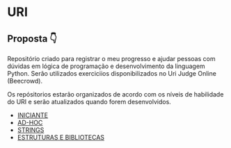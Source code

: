 # URI
## Proposta 👇
Repositório criado para registrar o meu progresso e ajudar pessoas com dúvidas em lógica de programação e desenvolvimento da linguagem Python.
Serão utilizados exerciciios disponibilizados no Uri Judge Online (Beecrowd).<br>

Os repósitorios estarão organizados de acordo com os níveis de habilidade do URI e serão atualizados quando forem desenvolvidos.<br>


- <a href="https://github.com/BrunoCalves/URI/tree/master/Iniciante">INICIANTE</a>
- <a href="">AD-HOC</a>
- <a href="e">STRINGS</a>
- <a href="">ESTRUTURAS E BIBLIOTECAS</a>
